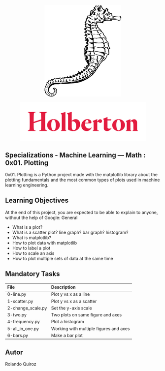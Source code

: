# 

<p align="center">
  <img src="https://github.com/rolandoquiroz/images/blob/master/seahorse-draw.png" />
</p>

<p align="center">
  <img src="https://github.com/rolandoquiroz/images/blob/master/holberton-logo.png" />
</p>

## Specializations - Machine Learning ― Math : 0x01. Plotting

0x01. Plotting is a Python project made with the matplotlib library about the plotting fundamentals and the most common types of plots used in machine learning engineering.


## Learning Objectives

At the end of this project, you are expected to be able to explain to anyone, without the help of Google:
General

- What is a plot?
- What is a scatter plot? line graph? bar graph? histogram?
- What is matplotlib?
- How to plot data with matplotlib
- How to label a plot
- How to scale an axis
- How to plot multiple sets of data at the same time



## Mandatory Tasks


| File     | Description   |
|:----------|:-------------|
| 0-line.py |  Plot y vs x as a line | 
| 1-scatter.py | Plot y vs x as a scatter   |
| 2-change_scale.py | Set the y-axis scale |
| 3-two.py |  Two plots on same figure and axes | 
| 4-frequency.py |    Plot a histogram   |
| 5-all_in_one.py | Working with multiple figures and axes |
| 6-bars.py | Make a bar plot |

## Autor
Rolando Quiroz